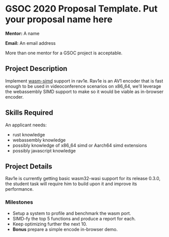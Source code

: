 # GSOC 2020 Proposal Template. Put your proposal name here

**Mentor:** A name

**Email:** An email address

More than one mentor for a GSOC project is acceptable.

## Project Description

Implement [wasm-simd](https://doc.rust-lang.org/core/arch/wasm32/index.html) support in rav1e.
Rav1e is an AV1 encoder that is fast enough to be used in videoconference scenarios on x86_64, we'll leverage the webassembly SIMD support to make so it would be viable as in-browser encoder.

## Skills Required

An applicant needs:

* rust knowledge
* webassembly knowledge
* possibly knowledge of x86_64 simd or Aarch64 simd extensions
* possibly javascript knowledge

## Project Details

Rav1e is currently getting basic wasm32-wasi support for its release 0.3.0, the student task will require him to build upon it and improve its performance.

### Milestones
- Setup a system to profile and benchmark the wasm port.
- SIMD-fy the top 5 functions and produce a report for each.
- Keep optimizing further the next 10.
- **Bonus** prepare a simple encode in-browser demo.

